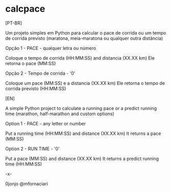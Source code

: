 # calcpace
[PT-BR]

Um projeto simples em Python para calcular o pace de corrida ou um tempo de corrida previsto (maratona, meia-maratona ou qualquer outra distância) 

Opção 1 - PACE - qualquer letra ou número

Coloque o tempo de corrida (HH:MM:SS) and distancia (XX.XX km)
Ele retorna o pace (MM:SS)

Opção 2 - Tempo de corrida - '0'

Coloque um pace (MM:SS) e a distancia (XX.XX km)
Ele retorna o tempo de corrida previsto (HH:MM:SS)

[EN]

A simple Python project to calculate a running pace or a predict running time (marathon, half-marathon and custom options)

Option 1 - PACE - any letter or number

Put a running time (HH:MM:SS) and distance (XX.XX km)
It returns a pace (MM:SS)

Option 2 - RUN TIME - '0'

Put a pace (MM:SS) and distance (XX.XX km)
It returns a predict running time (HH:MM:SS)

-x-

0jonjo @mfornaciari
